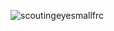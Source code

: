 ![scoutingeyesmallfrc](https://cloud.githubusercontent.com/assets/8658063/22436910/cf5af20c-e6da-11e6-9ba5-0e6c9ffb6ebc.png)
#
